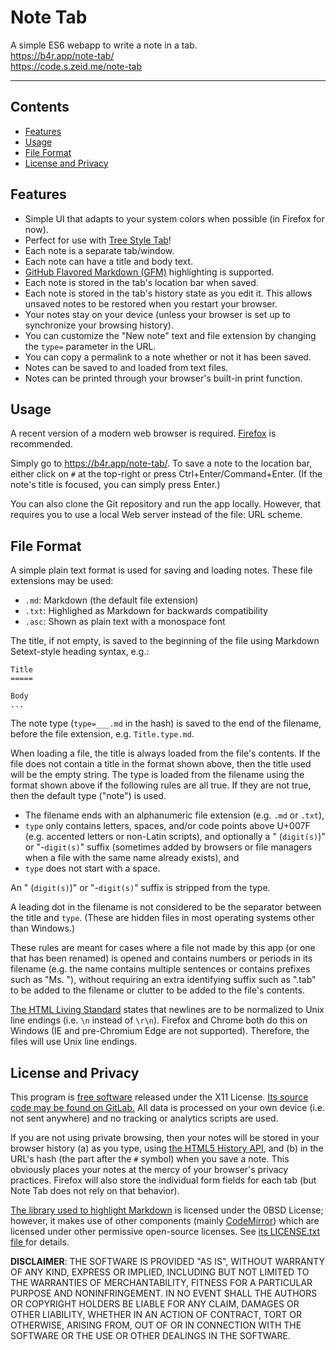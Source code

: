 Note Tab
========

A simple ES6 webapp to write a note in a tab.  
<https://b4r.app/note-tab/>  
<https://code.s.zeid.me/note-tab>

*                        *                        *                        *

Contents
--------

* [Features](#features)
* [Usage](#usage)
* [File Format](#file-format)
* [License and Privacy](#license-and-privacy)


Features
--------

* Simple UI that adapts to your system colors when possible (in Firefox for now).
* Perfect for use with [Tree Style Tab](https://addons.mozilla.org/firefox/addon/tree-style-tab/)!
* Each note is a separate tab/window.
* Each note can have a title and body text.
* [GitHub Flavored Markdown (GFM)](https://github.github.com/gfm/)
  highlighting is supported.
* Each note is stored in the tab's location bar when saved.
* Each note is stored in the tab's history state as you edit it.
  This allows unsaved notes to be restored when you restart your browser.
* Your notes stay on your device
  (unless your browser is set up to synchronize your browsing history).
* You can customize the "New note" text and file extension by changing
  the `type=` parameter in the URL.
* You can copy a permalink to a note whether or not it has been saved.
* Notes can be saved to and loaded from text files.
* Notes can be printed through your browser's built-in print function.


Usage
-----

A recent version of a modern web browser is required.
[Firefox](https://www.mozilla.org/firefox/) is recommended.

Simply go to <https://b4r.app/note-tab/>.  To save a note to the location bar,
either click on `#` at the top-right or press Ctrl+Enter/Command+Enter.  (If
the note's title is focused, you can simply press Enter.)

You can also clone the Git repository and run the app locally.  However, that
requires you to use a local Web server instead of the file: URL scheme.


File Format
-----------

A simple plain text format is used for saving and loading notes.
These file extensions may be used:

* `.md`: Markdown (the default file extension)
* `.txt`: Highlighed as Markdown for backwards compatibility
* `.asc`: Shown as plain text with a monospace font

The title, if not empty, is saved to the beginning of the file using
Markdown Setext-style heading syntax, e.g.:

```
Title
=====

Body
...
```

The note type (`type=___.md` in the hash) is saved to the end of the filename,
before the file extension, e.g. `Title.type.md`.

When loading a file, the title is always loaded from the file's contents.
If the file does not contain a title in the format shown above, then the
title used will be the empty string.  The type is loaded from the filename
using the format shown above if the following rules are all true.  If
they are not true, then the default type ("note") is used.

* The filename ends with an alphanumeric file extension (e.g. `.md` or `.txt`),
* `type` only contains letters, spaces, and/or code points above U+007F
  (e.g. accented letters or non-Latin scripts), and optionally
  a " (`digit(s)`)" or "-`digit(s)`" suffix (sometimes added by browsers
  or file managers when a file with the same name already exists),
  and
* `type` does not start with a space.

An " (`digit(s)`)" or "-`digit(s)`" suffix is stripped from the type.

A leading dot in the filename is not considered to be the separator
between the title and `type`.  (These are hidden files in most operating
systems other than Windows.)

These rules are meant for cases where a file not made by this app
(or one that has been renamed) is opened and contains numbers or
periods in its filename (e.g. the name contains multiple sentences
or contains prefixes such as "Ms. "), without requiring an extra
identifying suffix such as ".tab" to be added to the filename or
clutter to be added to the file's contents.

[The HTML Living Standard][html-textarea-api-value] states that newlines
are to be normalized to Unix line endings (i.e. `\n` instead of `\r\n`).
Firefox and Chrome both do this on Windows (IE and pre-Chromium Edge are
not supported).  Therefore, the files will use Unix line endings.

[html-textarea-api-value]: https://html.spec.whatwg.org/multipage/form-control-infrastructure.html#textFieldSelection


License and Privacy
-------------------

This program is [free software](https://www.gnu.org/philosophy/free-sw.html)
released under the X11 License.  [Its source code may be found on
GitLab.](https://code.s.zeid.me/note-tab)  All data is processed on your own
device (i.e. not sent anywhere) and no tracking or analytics scripts are used.

If you are not using private browsing, then your notes will be stored in your
browser history
(a) as you type, using [the HTML5 History API](https://developer.mozilla.org/docs/Web/API/History_API),
and (b) in the URL's hash (the part after the `#` symbol) when you save a
note.  This obviously places your notes at the mercy of your browser's
privacy practices.  Firefox will also store the individual form fields
for each tab (but Note Tab does not rely on that behavior).

[The library used to highlight Markdown](https://code.s.zeid.me/markupchisel)
is licensed under the 0BSD License; however, it makes use of other components
(mainly [CodeMirror](https://codemirror.net/)) which are licensed under other
permissive open-source licenses.  See [its LICENSE.txt file
](https://code.s.zeid.me/markupchisel/blob/main/LICENSE.txt) for details.

**DISCLAIMER**:
THE SOFTWARE IS PROVIDED "AS IS", WITHOUT WARRANTY OF ANY KIND, EXPRESS OR
IMPLIED, INCLUDING BUT NOT LIMITED TO THE WARRANTIES OF MERCHANTABILITY,
FITNESS FOR A PARTICULAR PURPOSE AND NONINFRINGEMENT. IN NO EVENT SHALL THE
AUTHORS OR COPYRIGHT HOLDERS BE LIABLE FOR ANY CLAIM, DAMAGES OR OTHER
LIABILITY, WHETHER IN AN ACTION OF CONTRACT, TORT OR OTHERWISE, ARISING FROM,
OUT OF OR IN CONNECTION WITH THE SOFTWARE OR THE USE OR OTHER DEALINGS IN
THE SOFTWARE.
